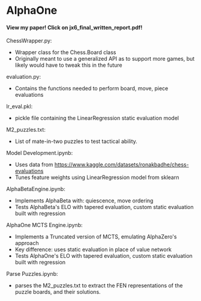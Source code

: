 # AlphaOne

#### View my paper! Click on jx6_final_written_report.pdf!
ChessWrapper.py:
- Wrapper class for the Chess.Board class
- Originally meant to use a generalized API as to support more games, but likely would have to tweak this in the future

evaluation.py:
- Contains the functions needed to perform board, move, piece evaluations

lr_eval.pkl:
- pickle file containing the LinearRegression static evaluation model

M2_puzzles.txt:
- List of mate-in-two puzzles to test tactical ability.

Model Development.ipynb:
- Uses data from https://www.kaggle.com/datasets/ronakbadhe/chess-evaluations
- Tunes feature weights using LinearRegression model from sklearn

AlphaBetaEngine.ipynb:
- Implements AlphaBeta with: quiescence, move ordering
- Tests AlphaBeta's ELO with tapered evaluation, custom static evaluation built with regression

AlphaOne MCTS Engine.ipynb:
- Implements a Truncated version of MCTS, emulating AlphaZero's approach
- Key difference: uses static evaluation in place of value network
- Tests AlphaOne's ELO with tapered evaluation, custom static evaluation built with regression

Parse Puzzles.ipynb:
- parses the M2_puzzles.txt to extract the FEN representations of the puzzle boards, and their solutions.
